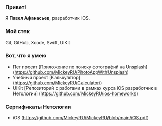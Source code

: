 ### Привет!

Я <b>Павел Афанасьев</b>, разработчик iOS.

### Мой стек

Git, GitHub, Xcode, Swift, UIKit


### Вот, что я умею

- Пет проект [Приложение по поиску фотографий на Unsplash] (https://github.com/MickeyRU/PhotoAppWithUnsplash)
- Учебный проект [Калькулятор] (https://github.com/MickeyRU/Calculator/)
- UIKit [Репозиторий с работами в рамках курса iOS разработчик в Нетологии]
 (https://github.com/MickeyRU/ios-homeworks)

### Сертификаты Нетологии

- iOS (https://github.com/MickeyRU/MickeyRU/blob/main/iOS.pdf)

